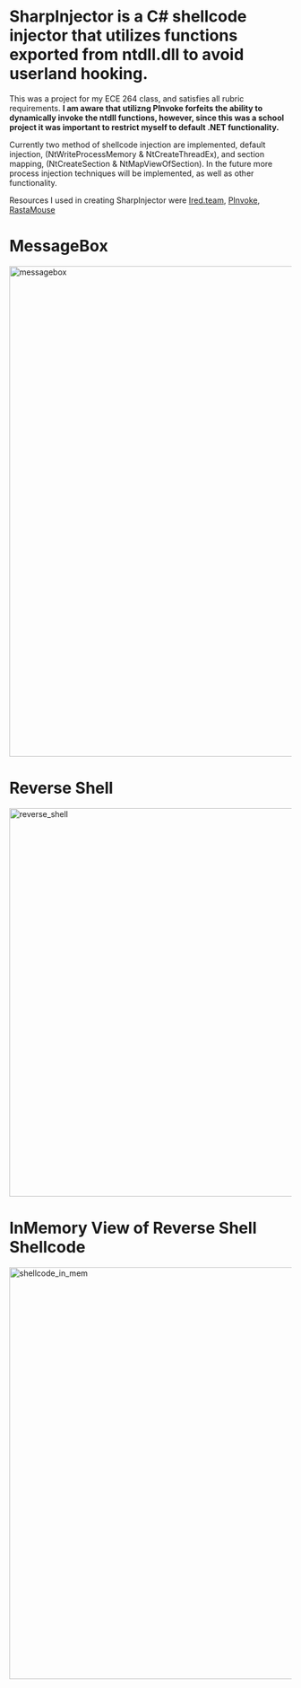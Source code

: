 # SharpInjector is a C# shellcode injector that utilizes functions exported from ntdll.dll to avoid userland hooking. #
This was a project for my ECE 264 class, and satisfies all rubric requirements. **I am aware that utilizng PInvoke forfeits the ability to dynamically invoke the ntdll functions, however, since this was a school project it was important to restrict myself to default .NET functionality.**

Currently two method of shellcode injection are implemented, default injection, (NtWriteProcessMemory & NtCreateThreadEx), and section mapping, (NtCreateSection & NtMapViewOfSection). In the future more process injection techniques will be implemented, as well as other functionality. 

Resources I used in creating SharpInjector were [Ired.team](https://www.ired.team/offensive-security/code-injection-process-injection), [PInvoke](https://www.pinvoke.net/), [RastaMouse](https://offensivedefence.co.uk/posts/dinvoke-syscalls/)


# MessageBox #

<img width="874" alt="messagebox" src="https://user-images.githubusercontent.com/77711496/162606844-8f2bc78d-0148-417f-94ee-62e4ebcadc27.png">

# Reverse Shell #

<img width="692" alt="reverse_shell" src="https://user-images.githubusercontent.com/77711496/162606989-d82b2138-573f-4d15-b0de-62371f970467.png">

# InMemory View of Reverse Shell Shellcode #

<img width="734" alt="shellcode_in_mem" src="https://user-images.githubusercontent.com/77711496/162607013-ddb1df61-0d72-4cef-8c97-5dbce98d9e74.png">
